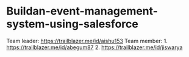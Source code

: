 # Buildan-event-management-system-using-salesforce
Team leader: https://trailblazer.me/id/aishu153
Team member: 1. https://trailblazer.me/id/abegum87
             2. https://trailblazer.me/id/jiswarya
